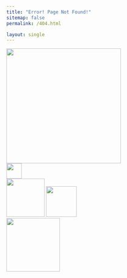 ```yaml
---
title: "Error! Page Not Found!"
sitemap: false
permalink: /404.html

layout: single
---
```

<link rel="stylesheet" href="/assets/css/404.css">
<div class="stars">
    <div class="central-body">
        <img class="image-404" src="http://salehriaz.com/404Page/img/404.svg" width="300px">
    </div>
    <div class="objects">
        <img class="object_rocket" src="http://salehriaz.com/404Page/img/rocket.svg" width="40px">
        <div class="earth-moon">
            <img class="object_earth" src="http://salehriaz.com/404Page/img/earth.svg" width="100px">
            <img class="object_moon" src="http://salehriaz.com/404Page/img/moon.svg" width="80px">
        </div>
        <div class="box_astronaut">
            <img class="object_astronaut" src="http://salehriaz.com/404Page/img/astronaut.svg" width="140px">
        </div>
    </div>
    <div class="glowing_stars">
        <div class="star"></div>
        <div class="star"></div>
        <div class="star"></div>
        <div class="star"></div>
        <div class="star"></div>
    </div>
</div>